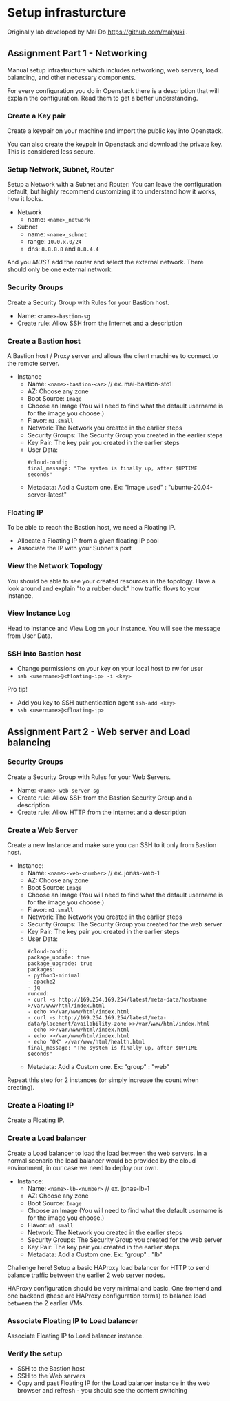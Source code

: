 # Setup infrasturcture

Originally lab developed by Mai Do https://github.com/maiyuki .

## Assignment Part 1 - Networking

Manual setup infrastructure which includes networking, web servers, load balancing, and other necessary components.

For every configuration you do in Openstack there is a description that will explain the configuration. Read them to get a better understanding.

### Create a Key pair

Create a keypair on your machine and import the public key into Openstack. 

You can also create the keypair in Openstack and download the private key. This is considered less secure.

### Setup Network, Subnet, Router

Setup a Network with a Subnet and Router:
You can leave the configuration default, but highly recommend customizing it to understand how it works, how it looks.

- Network
    - name: `<name>_network`
- Subnet
    - name: `<name>_subnet`
    - range: `10.0.x.0/24`
    - dns: `8.8.8.8` and `8.8.4.4`

And you *MUST* add the router and select the external network. There should only be one external network.

### Security Groups

Create a Security Group with Rules for your Bastion host.

- Name: `<name>-bastion-sg`
- Create rule: Allow SSH from the Internet and a description

### Create a Bastion host

A Bastion host / Proxy server and allows the client machines to connect to the remote server.

- Instance
    - Name: `<name>-bastion-<az>` // ex. mai-bastion-sto1
    - AZ: Choose any zone
    - Boot Source: `Image`
    - Choose an Image (You will need to find what the default username is for the image you choose.)
    - Flavor: `m1.small`
    - Network: The Network you created in the earlier steps
    - Security Groups: The Security Group you created in the earlier steps
    - Key Pair: The key pair you created in the earlier steps
    - User Data: 
        ```
        #cloud-config
        final_message: "The system is finally up, after $UPTIME seconds"
        ```
    - Metadata: Add a Custom one. Ex: "Image used" : "ubuntu-20.04-server-latest"


### Floating IP

To be able to reach the Bastion host, we need a Floating IP.

- Allocate a Floating IP from a given floating IP pool
- Associate the IP with your Subnet's port

### View the Network Topology

You should be able to see your created resources in the topology. Have a look around and explain "to a rubber duck" how traffic flows to your instance.

### View Instance Log

Head to Instance and View Log on your instance. You will see the message from User Data.

### SSH into Bastion host

- Change permissions on your key on your local host to rw for user
- `ssh <username>@<floating-ip> -i <key>`

Pro tip!
- Add you key to SSH authentication agent `ssh-add <key>`
- `ssh <username>@<floating-ip>`

## Assignment Part 2 -  Web server and Load balancing

### Security Groups

Create a Security Group with Rules for your Web Servers.

- Name: `<name>-web-server-sg`
- Create rule: Allow SSH from the Bastion Security Group and a description
- Create rule: Allow HTTP from the Internet and a description

### Create a Web Server

Create a new Instance and make sure you can SSH to it only from Bastion host.

- Instance:
    - Name: `<name>-web-<number>` // ex. jonas-web-1
    - AZ: Choose any zone
    - Boot Source: `Image`
    - Choose an Image (You will need to find what the default username is for the image you choose.)
    - Flavor: `m1.small`
    - Network: The Network you created in the earlier steps
    - Security Groups: The Security Group you created for the web server
    - Key Pair: The key pair you created in the earlier steps
    - User Data: 
        ```
        #cloud-config
        package_update: true
        package_upgrade: true
        packages:
        - python3-minimal
        - apache2
        - jq
        runcmd:
        - curl -s http://169.254.169.254/latest/meta-data/hostname >/var/www/html/index.html
        - echo >>/var/www/html/index.html 
        - curl -s http://169.254.169.254/latest/meta-data/placement/availability-zone >>/var/www/html/index.html
        - echo >>/var/www/html/index.html 
        - echo >>/var/www/html/index.html
        - echo "OK" >/var/www/html/health.html
        final_message: "The system is finally up, after $UPTIME seconds"
        ```
    - Metadata: Add a Custom one. Ex: "group" : "web"

Repeat this step for 2 instances (or simply increase the count when creating).

### Create a Floating IP

Create a Floating IP.

### Create a Load balancer

Create a Load balancer to load the load between the web servers.
In a normal scenario the load balancer would be provided by the cloud environment, in our case we need to deploy our own.

- Instance:
    - Name: `<name>-lb-<number>` // ex. jonas-lb-1
    - AZ: Choose any zone
    - Boot Source: `Image`
    - Choose an Image (You will need to find what the default username is for the image you choose.)
    - Flavor: `m1.small`
    - Network: The Network you created in the earlier steps
    - Security Groups: The Security Group you created for the web server
    - Key Pair: The key pair you created in the earlier steps
    - Metadata: Add a Custom one. Ex: "group" : "lb"

Challenge here! Setup a basic HAProxy load balancer for HTTP to send balance traffic between the earlier 2 web server nodes.

HAProxy configuration should be very minimal and basic. One frontend and one backend (these are HAProxy configuration terms) to balance load between the 2 earlier VMs.

### Associate Floating IP to Load balancer

Associate Floating IP to Load balancer instance.

### Verify the setup

- SSH to the Bastion host
- SSH to the Web servers
- Copy and past Floating IP for the Load balancer instance in the web browser and refresh - you should see the content switching
